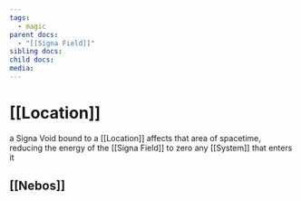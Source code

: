 ```yaml
---
tags:
  - magic
parent docs:
  - "[[Signa Field]]"
sibling docs: 
child docs: 
media:
---
```

# [[Location]]
a Signa Void bound to a [[Location]] affects that area of spacetime, reducing the energy of the [[Signa Field]] to zero any [[System]] that enters it
## [[Nebos]]
